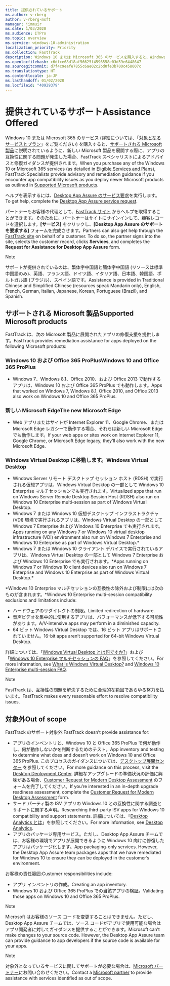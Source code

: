 ```yaml
---
title: 提供されているサポート
ms.author: v-rberg
author: v-rberg-msft
manager: jimmuir
ms.date: 1/03/2020
ms.audience: ITPro
ms.topic: overview
ms.service: windows-10-administration
localization_priority: Priority
ms.collection: FastTrack
description: Windows 10 または Microsoft 365 のサービスを購入すると、Windows 10 や Office 365 ProPlus を展開し、無償で最新の状態を保つ (対象のサブスクリプションにより) 際のサポートとして、FastTrack スペシャリストによるアドバイスと修復ガイダンスが提供されます。
ms.openlocfilehash: c6dfce68d18af56625f4596558e03d59e6448647
ms.sourcegitcommit: d7f4c9eafe7855c6ae02c2bd0fe3b700c458007c
ms.translationtype: HT
ms.contentlocale: ja-JP
ms.lasthandoff: 01/02/2020
ms.locfileid: "40929379"
---
```

# <a name="assistance-offered"></a><span data-ttu-id="aed9c-103">提供されているサポート</span><span class="sxs-lookup"><span data-stu-id="aed9c-103">Assistance Offered</span></span>  

<span data-ttu-id="aed9c-104">Windows 10 または Microsoft 365 のサービス (詳細については、「[対象となるサービスとプラン](M365-eligible-services-and-plans.md)」をご覧ください) を購入すると、[サポートされる Microsoft 製品](#supported-microsoft-products)に説明されているように、新しい Microsoft 製品を展開する際に、アプリの互換性に関する問題が発生した場合、FastTrack スペシャリストによるアドバイスと修復ガイダンスが提供されます。</span><span class="sxs-lookup"><span data-stu-id="aed9c-104">When you purchase any of the Windows 10 or Microsoft 365 services (as detailed in [Eligible Services and Plans](M365-eligible-services-and-plans.md)), FastTrack Specialists provide advisory and remediation guidance if you encounter app compatibility issues as you deploy newer Microsoft products as outlined in [Supported Microsoft products](#supported-microsoft-products).</span></span>

<span data-ttu-id="aed9c-105">ヘルプを表示するには、[Desktop App Assure のサービス要求](https://go.microsoft.com/fwlink/?linkid=2022721)を実行します。</span><span class="sxs-lookup"><span data-stu-id="aed9c-105">To get help, complete the [Desktop App Assure service request](https://go.microsoft.com/fwlink/?linkid=2022721).</span></span>

<span data-ttu-id="aed9c-p101">パートナーもお客様の代理として、[FastTrack サイト](https://go.microsoft.com/fwlink/?linkid=780698) からヘルプを取得することができます。そのために、パートナーはサイトにサインインして、顧客レコードを選択します。**[サービス]** をクリックし、**[Desktop App Assure のサポートを要求する]** フォームを完成させます。</span><span class="sxs-lookup"><span data-stu-id="aed9c-p101">Partners can also get help through the [FastTrack site](https://go.microsoft.com/fwlink/?linkid=780698) on behalf of a customer. To do so, the partner signs into the site, selects the customer record, clicks **Services**, and completes the **Request for Assistance for Desktop App Assure** form.</span></span>

> [!NOTE]
> <span data-ttu-id="aed9c-108">サポートが提供されているのは、繁体字中国語と簡体字中国語 (リソースは標準中国語のみ)、英語、フランス語、ドイツ語、イタリア語、日本語、韓国語、ポルトガル語 (ブラジル)、スペイン語です。</span><span class="sxs-lookup"><span data-stu-id="aed9c-108">Assistance is provided in Traditional Chinese and Simplified Chinese (resources speak Mandarin only), English, French, German, Italian, Japanese, Korean, Portuguese (Brazil), and Spanish.</span></span> 

## <a name="supported-microsoft-products"></a><span data-ttu-id="aed9c-109">サポートされる Microsoft 製品</span><span class="sxs-lookup"><span data-stu-id="aed9c-109">Supported Microsoft products</span></span>

<span data-ttu-id="aed9c-110">FastTrack は、次の Microsoft 製品に展開されたアプリの修復支援を提供します。</span><span class="sxs-lookup"><span data-stu-id="aed9c-110">FastTrack provides remediation assistance for apps deployed on the following Microsoft products:</span></span>

### <a name="windows-10-and-office-365-proplus"></a><span data-ttu-id="aed9c-111">Windows 10 および Office 365 ProPlus</span><span class="sxs-lookup"><span data-stu-id="aed9c-111">Windows 10 and Office 365 ProPlus</span></span>

- <span data-ttu-id="aed9c-112">Windows 7、Windows 8.1、Office 2010、および Office 2013 で動作するアプリは、Windows 10 および Office 365 ProPlus でも動作します。</span><span class="sxs-lookup"><span data-stu-id="aed9c-112">Apps that worked on Windows 7, Windows 8.1, Office 2010, and Office 2013 also work on Windows 10 and Office 365 ProPlus.</span></span>

### <a name="the-new-microsoft-edge"></a><span data-ttu-id="aed9c-113">新しい Microsoft Edge</span><span class="sxs-lookup"><span data-stu-id="aed9c-113">The new Microsoft Edge</span></span>

- <span data-ttu-id="aed9c-114">Web アプリまたはサイトが Internet Explorer 11、Google Chrome、または Microsoft Edge レガシーで動作する場合、それらは新しい Microsoft Edge でも動作します。</span><span class="sxs-lookup"><span data-stu-id="aed9c-114">If your web apps or sites work on Internet Explorer 11, Google Chrome, or Microsoft Edge legacy, they’ll also work with the new Microsoft Edge.</span></span>

### <a name="windows-virtual-desktop"></a><span data-ttu-id="aed9c-115">Windows Virtual Desktop に移動します。</span><span class="sxs-lookup"><span data-stu-id="aed9c-115">Windows Virtual Desktop</span></span>

- <span data-ttu-id="aed9c-116">Windows Server リモート デスクトップ セッション ホスト (RDSH) で実行される仮想アプリは、Windows Virtual Desktop の一部として Windows 10 Enterprise マルチセッションでも実行されます。</span><span class="sxs-lookup"><span data-stu-id="aed9c-116">Virtualized apps that run on Windows Server Remote Desktop Session Host (RDSH) also run on Windows 10 Enterprise multi-session as part of Windows Virtual Desktop.</span></span>
- <span data-ttu-id="aed9c-117">Windows 7 または Windows 10 仮想デスクトップ インフラストラクチャ (VDI) 環境で実行されるアプリは、Windows Virtual Desktop の一部として Windows 7 Enterprise および Windows 10 Enterprise でも実行されます。</span><span class="sxs-lookup"><span data-stu-id="aed9c-117">Apps running on any Windows 7 or Windows 10 virtual desktop infrastructure (VDI) environment also run on Windows 7 Enterprise and Windows 10 Enterprise as part of Windows Virtual Desktop.\*</span></span>
- <span data-ttu-id="aed9c-118">Windows 7 または Windows 10 クライアント デバイスで実行されているアプリは、Windows Virtual Desktop の一部として Windows 7 Enterprise および Windows 10 Enterprise でも実行されます。\*</span><span class="sxs-lookup"><span data-stu-id="aed9c-118">Apps running on Windows 7 or Windows 10 client devices also run on Windows 7 Enterprise and Windows 10 Enterprise as part of Windows Virtual Desktop.\*</span></span>

<span data-ttu-id="aed9c-119">\*Windows 10 Enterprise マルチセッションの互換性の除外および制限には次のものが含まれます。</span><span class="sxs-lookup"><span data-stu-id="aed9c-119">\*Windows 10 Enterprise multi-session compatibility exclusions and limitations include:</span></span>
- <span data-ttu-id="aed9c-120">ハードウェアのリダイレクトの制限。</span><span class="sxs-lookup"><span data-stu-id="aed9c-120">Limited redirection of hardware.</span></span>
- <span data-ttu-id="aed9c-121">音声ビデオを集中的に使用するアプリは、パフォーマンスが低下する可能性があります。</span><span class="sxs-lookup"><span data-stu-id="aed9c-121">A/V-intensive apps may perform in a diminished capacity.</span></span>
- <span data-ttu-id="aed9c-122">64 ビット Windows Virtual Desktop では、16 ビット アプリはサポートされていません。</span><span class="sxs-lookup"><span data-stu-id="aed9c-122">16-bit apps aren’t supported for 64-bit Windows Virtual Desktop.</span></span>

<span data-ttu-id="aed9c-123">詳細については、「[Windows Virtual Desktop とは何ですか?](https://docs.microsoft.com/azure/virtual-desktop/overview)」および「[Windows 10 Enterprise マルチセッションの FAQ](https://docs.microsoft.com/azure/virtual-desktop/windows-10-multisession-faq)」を参照してください。</span><span class="sxs-lookup"><span data-stu-id="aed9c-123">For more information, see [What is Windows Virtual Desktop?](https://docs.microsoft.com/azure/virtual-desktop/overview) and [Windows 10 Enterprise multi-session FAQ](https://docs.microsoft.com/azure/virtual-desktop/windows-10-multisession-faq).</span></span>

> [!NOTE]
> <span data-ttu-id="aed9c-124">FastTrack は、互換性の問題を解決するために合理的な範囲であらゆる努力を払います。</span><span class="sxs-lookup"><span data-stu-id="aed9c-124">FastTrack makes every reasonable effort to resolve compatibility issues.</span></span> 

## <a name="out-of-scope"></a><span data-ttu-id="aed9c-125">対象外</span><span class="sxs-lookup"><span data-stu-id="aed9c-125">Out of scope</span></span>

<span data-ttu-id="aed9c-126">FastTrack のサポート対象外:</span><span class="sxs-lookup"><span data-stu-id="aed9c-126">FastTrack doesn’t provide assistance for:</span></span>
- <span data-ttu-id="aed9c-127">アプリのインベントリと、Windows 10 と Office 365 ProPlus で何が動作し、何が動作しないかを判断するためのテスト。</span><span class="sxs-lookup"><span data-stu-id="aed9c-127">App inventory and testing to determine what does and doesn’t work on Windows 10 and Office 365 ProPlus.</span></span> <span data-ttu-id="aed9c-128">このプロセスのガイダンスについては、[デスクトップ展開センター](https://go.microsoft.com/fwlink/?linkid=2080140) を参照してください。</span><span class="sxs-lookup"><span data-stu-id="aed9c-128">For more guidance on this process, visit the [Desktop Deployment Center](https://go.microsoft.com/fwlink/?linkid=2080140).</span></span> <span data-ttu-id="aed9c-129">詳細なアップグレードの準備状況の評価に興味がある場合、[Customer Request for Modern Desktop Assessment](https://go.microsoft.com/fwlink/?linkid=2053818) のフォームを完了してください。</span><span class="sxs-lookup"><span data-stu-id="aed9c-129">If you’re interested in an in-depth upgrade readiness assessment, complete the [Customer Request for Modern Desktop Assessment](https://go.microsoft.com/fwlink/?linkid=2053818) form.</span></span>
- <span data-ttu-id="aed9c-130">サード パーティ製の ISV アプリの Windows 10 との互換性に関する調査とサポートに関する声明。</span><span class="sxs-lookup"><span data-stu-id="aed9c-130">Researching third-party ISV apps for Windows 10 compatibility and support statements.</span></span> <span data-ttu-id="aed9c-131">詳細については、「[Desktop Analytics とは](https://docs.microsoft.com/sccm/desktop-analytics/overview)」を参照してください。</span><span class="sxs-lookup"><span data-stu-id="aed9c-131">For more information, see [Desktop Analytics](https://docs.microsoft.com/sccm/desktop-analytics/overview).</span></span>
- <span data-ttu-id="aed9c-p104">アプリのパッケージ専用サービス。ただし、Desktop App Assure チームでは、お客様の環境でアプリが展開できるように Windows 10 向けに修復したアプリはパッケージ化します。</span><span class="sxs-lookup"><span data-stu-id="aed9c-p104">App packaging-only services. However, the Desktop App Assure team packages apps that we have remediated for Windows 10 to ensure they can be deployed in the customer’s environment.</span></span>

<span data-ttu-id="aed9c-134">お客様の責任範囲:</span><span class="sxs-lookup"><span data-stu-id="aed9c-134">Customer responsibilities include:</span></span>
- <span data-ttu-id="aed9c-135">アプリ インベントリの作成。</span><span class="sxs-lookup"><span data-stu-id="aed9c-135">Creating an app inventory.</span></span>
- <span data-ttu-id="aed9c-136">Windows 10 および Office 365 ProPlus での当該アプリの検証。</span><span class="sxs-lookup"><span data-stu-id="aed9c-136">Validating those apps on Windows 10 and Office 365 ProPlus.</span></span>

> [!NOTE]
> <span data-ttu-id="aed9c-p105">Microsoft はお客様のソース コードを変更することはできません。ただし、Desktop App Assure チームでは、ソース コードがアプリで使用可能な場合はアプリ開発者に対してガイダンスを提供することができます。</span><span class="sxs-lookup"><span data-stu-id="aed9c-p105">Microsoft can’t make changes to your source code. However, the Desktop App Assure team can provide guidance to app developers if the source code is available for your apps.</span></span>

> [!NOTE]
> <span data-ttu-id="aed9c-139">対象外となっているサービスに関してサポートが必要な場合は、[Microsoft パートナー](https://go.microsoft.com/fwlink/?linkid=2080150)にお問い合わせください。</span><span class="sxs-lookup"><span data-stu-id="aed9c-139">Contact a [Microsoft partner](https://go.microsoft.com/fwlink/?linkid=2080150) to provide assistance with services identified as out of scope.</span></span>
